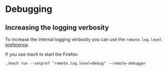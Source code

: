 Debugging
=========

Increasing the logging verbosity
--------------------------------

To increase the internal logging verbosity you can use the
`remote.log.level` [preference].

If you use mach to start the Firefox:

	./mach run --setpref "remote.log.level=Debug" --remote-debugger

[preference]: ./Prefs.md
